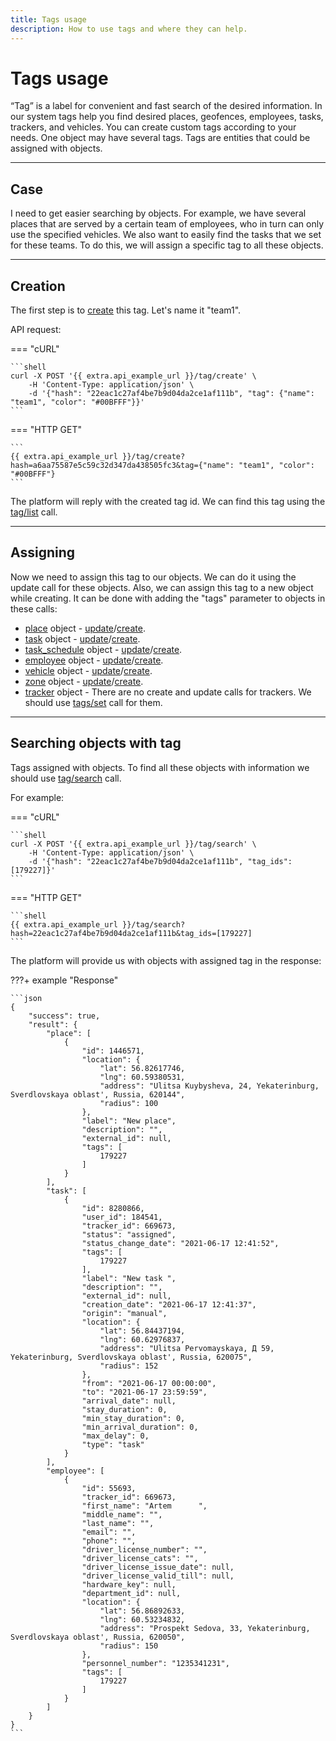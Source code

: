 ```yaml
---
title: Tags usage
description: How to use tags and where they can help.
---
```


# Tags usage

“Tag” is a label for convenient and fast search of the desired information. In our system tags help you find desired
places, geofences, employees, tasks, trackers, and vehicles. You can create custom tags according to your needs. One 
object may have several tags. Tags are entities that could be assigned with objects.

***

## Case

I need to get easier searching by objects. For example, we have several places that are served by a certain team of 
employees, who in turn can only use the specified vehicles. We also want to easily find the tasks that we set for these teams.
To do this, we will assign a specific tag to all these objects.

***

## Creation

The first step is to [create](../resources/commons/tag/index.md#create) this tag. Let's name it "team1".

API request:

=== "cURL"

    ```shell
    curl -X POST '{{ extra.api_example_url }}/tag/create' \
        -H 'Content-Type: application/json' \
        -d '{"hash": "22eac1c27af4be7b9d04da2ce1af111b", "tag": {"name": "team1", "color": "#00BFFF"}}'
    ```

=== "HTTP GET"

    ```
    {{ extra.api_example_url }}/tag/create?hash=a6aa75587e5c59c32d347da438505fc3&tag={"name": "team1", "color": "#00BFFF"}
    ```

The platform will reply with the created tag id. We can find this tag using the [tag/list](../resources/commons/tag/index.md#list)
call.

***

## Assigning

Now we need to assign this tag to our objects. We can do it using the update call for these objects. Also, we can assign
this tag to a new object while creating. It can be done with adding the "tags" parameter to objects in these calls:

* [place](../resources/field_service/place/index.md#place-object) object - [update](../resources/field_service/place/index.md#update)/[create](../resources/field_service/place/index.md#create). 
* [task](../resources/field_service/task/index.md#task-object) object - [update](../resources/field_service/task/index.md#update)/[create](../resources/field_service/task/index.md#create).
* [task_schedule](../resources/field_service/task/schedule/index.md#task-schedule-entry-object) object - [update](../resources/field_service/task/schedule/index.md#update)/[create](../resources/field_service/task/schedule/index.md#create).
* [employee](../resources/field_service/employee/index.md#employee-object) object - [update](../resources/field_service/employee/index.md#update)/[create](../resources/field_service/employee/index.md#create).
* [vehicle](../resources/fleet/vehicle/index.md#vehicle-object) object - [update](../resources/fleet/vehicle/index.md#update)/[create](../resources/fleet/vehicle/index.md#create).
* [zone](../resources/tracking/zone/index.md#entity-description) object - [update](../resources/tracking/zone/index.md#update)/[create](../resources/tracking/zone/index.md#create).
* [tracker](../resources/tracking/tracker/index.md#tracker-object-structure) object - There are no create and update calls for trackers. We should use [tags/set](../resources/tracking/tracker/index.md#tagsset) call for them.

***

## Searching objects with tag

Tags assigned with objects. To find all these objects with information we should use [tag/search](../resources/commons/tag/index.md#search)
call.

For example:

=== "cURL"

    ```shell
    curl -X POST '{{ extra.api_example_url }}/tag/search' \
        -H 'Content-Type: application/json' \
        -d '{"hash": "22eac1c27af4be7b9d04da2ce1af111b", "tag_ids": [179227]}'
    ```

=== "HTTP GET"

    ```shell
    {{ extra.api_example_url }}/tag/search?hash=22eac1c27af4be7b9d04da2ce1af111b&tag_ids=[179227]
    ```

The platform will provide us with objects with assigned tag in the response:

???+ example "Response"

    ```json
    {
        "success": true,
        "result": {
            "place": [
                {
                    "id": 1446571,
                    "location": {
                        "lat": 56.82617746,
                        "lng": 60.59380531,
                        "address": "Ulitsa Kuybysheva, 24, Yekaterinburg, Sverdlovskaya oblast', Russia, 620144",
                        "radius": 100
                    },
                    "label": "New place",
                    "description": "",
                    "external_id": null,
                    "tags": [
                        179227
                    ]
                }
            ],
            "task": [
                {
                    "id": 8280866,
                    "user_id": 184541,
                    "tracker_id": 669673,
                    "status": "assigned",
                    "status_change_date": "2021-06-17 12:41:52",
                    "tags": [
                        179227
                    ],
                    "label": "New task ",
                    "description": "",
                    "external_id": null,
                    "creation_date": "2021-06-17 12:41:37",
                    "origin": "manual",
                    "location": {
                        "lat": 56.84437194,
                        "lng": 60.62976837,
                        "address": "Ulitsa Pervomayskaya, Д 59, Yekaterinburg, Sverdlovskaya oblast', Russia, 620075",
                        "radius": 152
                    },
                    "from": "2021-06-17 00:00:00",
                    "to": "2021-06-17 23:59:59",
                    "arrival_date": null,
                    "stay_duration": 0,
                    "min_stay_duration": 0,
                    "min_arrival_duration": 0,
                    "max_delay": 0,
                    "type": "task"
                }
            ],
            "employee": [
                {
                    "id": 55693,
                    "tracker_id": 669673,
                    "first_name": "Artem      ",
                    "middle_name": "",
                    "last_name": "",
                    "email": "",
                    "phone": "",
                    "driver_license_number": "",
                    "driver_license_cats": "",
                    "driver_license_issue_date": null,
                    "driver_license_valid_till": null,
                    "hardware_key": null,
                    "department_id": null,
                    "location": {
                        "lat": 56.86892633,
                        "lng": 60.53234832,
                        "address": "Prospekt Sedova, 33, Yekaterinburg, Sverdlovskaya oblast', Russia, 620050",
                        "radius": 150
                    },
                    "personnel_number": "1235341231",
                    "tags": [
                        179227
                    ]
                }
            ]
        }
    }
    ```
